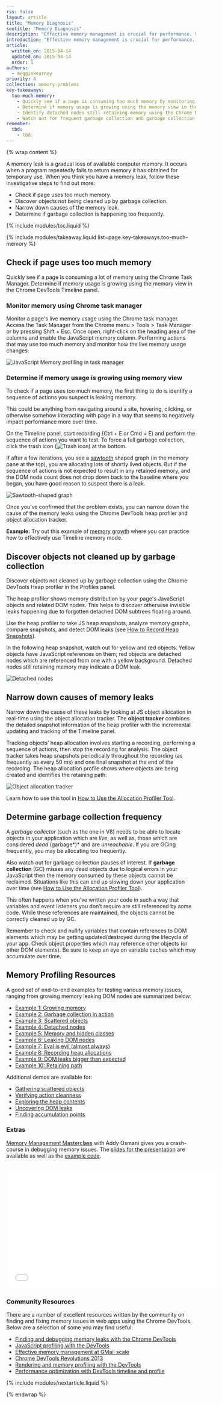 ```yaml
---
rss: false
layout: article
title: "Memory Diagnosis"
seotitle: "Memory Diagnosis"
description: "Effective memory management is crucial for performance. Similar to native applications, web apps can suffer from memory leaks and bloat, but they also have to deal with garbage collection pauses."
introduction: "Effective memory management is crucial for performance. Similar to native applications, web apps can suffer from memory leaks and bloat, but they also have to deal with garbage collection pauses."
article:
  written_on: 2015-04-14
  updated_on: 2015-04-14
  order: 1
authors:
  - megginkearney
priority: 0
collection: memory-problems
key-takeaways:
  too-much-memory:
    - Quickly see if a page is consuming too much memory by monitoring memory columns in the Chrome Task Manager.
    - Determine if memory usage is growing using the memory view in the Chrome DevTools Timeline panel.
    - Identify detached nodes still retaining memory using the Chrome DevTools heap profiler.
    - Watch out for frequent garbage collection and garbage collection pauses. Both frequent garbage collection and garbage collection pauses can impact performance.
remember:
  tbd:
    - tbd.
---
```

{% wrap content %}

A memory leak is a gradual loss of available computer memory.
It occurs when a program repeatedly fails to return memory it has obtained for temporary use.
When you think you have a memory leak,
follow these investigative steps to find out more:

* Check if page uses too much memory.
* Discover objects not being cleaned up by garbage collection.
* Narrow down causes of the memory leak.
* Determine if garbage collection is happening too frequently.

{% include modules/toc.liquid %}

{% include modules/takeaway.liquid list=page.key-takeaways.too-much-memory %}

## Check if page uses too much memory

Quickly see if a page is consuming a lot of memory using the Chrome Task Manager.
Determine if memory usage is growing using the memory view in the Chrome DevTools Timeline panel.

### Monitor memory using Chrome task manager

Monitor a page's live memory usage using the Chrome task manager.
Access the Task Manager from the Chrome menu > Tools > Task Manager or by pressing <span class="kbd">Shift</span> + <span class="kbd">Esc</span>.
Once open, right-click on the heading area of the columns and enable the JavaScript memory column.
Performing actions that may use too much memory and monitor how the live memory usage changes:

![JavaScript Memory profiling in task manager](imgs/task-manager.png)

### Determine if memory usage is growing using memory view

To check if a page uses too much memory, the first thing to do is identify a sequence of actions you suspect is leaking memory. 

This could be anything from navigating around a site, hovering, clicking, or otherwise somehow interacting with page in a way that seems to negatively impact performance more over time.

On the Timeline panel,
start recording (<span class="kbd">Ctrl</span> + <span class="kbd">E</span> or <span class="kbd">Cmd</span> + <span class="kbd">E</span>) and perform the sequence of actions you want to test.
To force a full garbage collection,
click the trash icon (![Trash icon](imgs/collect-garbage.png)) at the bottom.

If after a few iterations,
you see a [sawtooth](http://en.wikipedia.org/wiki/Sawtooth_wave) shaped graph (in the memory pane at the top),
you are allocating lots of shortly lived objects.
But if the sequence of actions is not expected to result in any retained memory,
and the DOM node count does not drop down back to the baseline where you began,
you have good reason to suspect there is a leak.

![Sawtooth-shaped graph](imgs/sawtooth.png)

Once you’ve confirmed that the problem exists,
you can narrow down the cause of the memory leaks
using the Chrome DevTools heap profiler and object allocation tracker.

<p class="note">
    <strong>Example:</strong>
    Try out this example of <a href="https://developer.chrome.com/devtools/docs/demos/memory/example1">memory growth</a> where you can practice how to effectively use Timeline memory mode.
</p>

## Discover objects not cleaned up by garbage collection

Discover objects not cleaned up by garbage collection
using the Chrome DevTools Heap profiler in the Profiles panel.

The heap profiler shows memory distribution by your page's JavaScript objects and related DOM nodes.
This helps to discover otherwise invisible leaks happening
due to forgotten detached DOM subtrees floating around.

Use the heap profiler to take JS heap snapshots, analyze memory graphs, compare snapshots, and detect DOM leaks
(see [How to Record Heap Snapshots](heap-snapshots)).

In the following heap snapshot,
watch out for yellow and red objects.
Yellow objects have JavaScript references on them;
red objects are detached nodes which are referenced from one with a yellow background.
Detached nodes still retaining memory may indicate a DOM leak.

![Detached nodes](imgs/yellow-red-objects.png)

## Narrow down causes of memory leaks

Narrow down the cause of these leaks by looking at JS object allocation in real-time using the object allocation tracker. The **object tracker** combines the detailed snapshot information of the heap profiler with the incremental updating and tracking of the Timeline panel. 

Tracking objects’ heap allocation involves starting a recording, performing a sequence of actions, then stop the recording for analysis. The object tracker takes heap snapshots periodically throughout the recording (as frequently as every 50 ms) and one final snapshot at the end of the recording. The heap allocation profile shows where objects are being created and identifies the retaining path:

![Object allocation tracker](imgs/allocation-tracker.png)

Learn how to use this tool in [How to Use the Allocation Profiler Tool](allocation-profiler).

## Determine garbage collection frequency

A *garbage collector* (such as the one in V8) needs to be able to locate objects in your application which are *live*, as well as, those which are considered *dead* (garbage*)* and are *unreachable*. If you are GCing frequently, you may be allocating too frequently. 

Also watch out for garbage collection pauses of interest. If **garbage collection** (GC) misses any dead objects due to logical errors in your JavaScript then the memory consumed by these objects cannot be reclaimed. Situations like this can end up slowing down your application over time (see [How to Use the Allocation Profiler Tool](allocation-profiler)).

This often happens when you’ve written your code in such a way that variables and event listeners you don’t require are still referenced by some code. While these references are maintained, the objects cannot be correctly cleaned up by GC.

Remember to check and nullify variables that contain references to DOM elements which may be getting updated/destroyed during the lifecycle of your app. Check object properties which may reference other objects (or other DOM elements). Be sure to keep an eye on variable caches which may accumulate over time.

## Memory Profiling Resources

A good set of end-to-end examples for testing various memory issues,
ranging from growing memory leaking DOM nodes are summarized below:

*   [Example 1: Growing memory](https://developer.chrome.com/devtools/docs/demos/memory/example1)
*   [Example 2: Garbage collection in action](https://developer.chrome.com/devtools/docs/demos/memory/example2)
*   [Example 3: Scattered objects](https://developer.chrome.com/devtools/docs/demos/memory/example3)
*   [Example 4: Detached nodes](https://developer.chrome.com/devtools/docs/demos/memory/example4)
*   [Example 5: Memory and hidden classes](https://developer.chrome.com/devtools/docs/demos/memory/example5)
*   [Example 6: Leaking DOM nodes](https://developer.chrome.com/devtools/docs/demos/memory/example6)
*   [Example 7: Eval is evil (almost always)](https://developer.chrome.com/devtools/docs/demos/memory/example7)
*   [Example 8: Recording heap allocations](https://developer.chrome.com/devtools/docs/demos/memory/example8)
*   [Example 9: DOM leaks bigger than expected](https://developer.chrome.com/devtools/docs/demos/memory/example9)
*   [Example 10: Retaining path](https://developer.chrome.com/devtools/docs/demos/memory/example10)

Additional demos are available for:

* [Gathering scattered objects](https://github.com/GoogleChrome/devtools-docs/blob/master/docs/heap-profiling-summary.html)
* [Verifying action cleanness](https://github.com/GoogleChrome/devtools-docs/blob/master/docs/heap-profiling-comparison.html)
* [Exploring the heap contents](https://github.com/GoogleChrome/devtools-docs/blob/master/docs/heap-profiling-containment.html)
* [Uncovering DOM leaks](https://github.com/GoogleChrome/devtools-docs/blob/master/docs/heap-profiling-dom-leaks.html)
* [Finding accumulation points](https://github.com/GoogleChrome/devtools-docs/blob/master/docs/heap-profiling-dominators.html) 

### Extras 

[Memory Management Masterclass](http://youtu.be/LaxbdIyBkL0) with Addy Osmani gives you a crash-course in debugging memory issues. The [slides for the presentation](https://speakerdeck.com/addyosmani/javascript-memory-management-masterclass) are available as well as the [example code](https://github.com/addyosmani/memory-mysteries).

<br>

<iframe width="560" height="315" src="//www.youtube.com/embed/LaxbdIyBkL0?rel=0" frameborder="0" allowfullscreen=""></iframe>

### Community Resources

There are a number of excellent resources written by the community on finding and fixing memory issues in web apps using the Chrome DevTools. Below are a selection of some you may find useful:

* [Finding and debugging memory leaks with the Chrome DevTools](http://slid.es/gruizdevilla/memory)
* [JavaScript profiling with the DevTools](http://coding.smashingmagazine.com/2012/06/12/javascript-profiling-chrome-developer-tools/)
* [Effective memory management at GMail scale](http://www.html5rocks.com/en/tutorials/memory/effectivemanagement/)
* [Chrome DevTools Revolutions 2013](http://www.html5rocks.com/en/tutorials/developertools/revolutions2013/)
* [Rendering and memory profiling with the DevTools](http://www.slideshare.net/matenadasdi1/google-chrome-devtools-rendering-memory-profiling-on-open-academy-2013)
* [Performance optimization with DevTools timeline and profile](http://addyosmani.com/blog/performance-optimisation-with-timeline-profiles/)

{% include modules/nextarticle.liquid %}

{% endwrap %}
